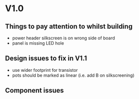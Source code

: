 # V1.0

## Things to pay attention to whilst building
- power header silkscreen is on wrong side of board
- panel is missing LED hole

## Design issues to fix in V1.1
- use wider footprint for transistor
- pots should be marked as linear (i.e. add B on silkscreening)

## Component issues